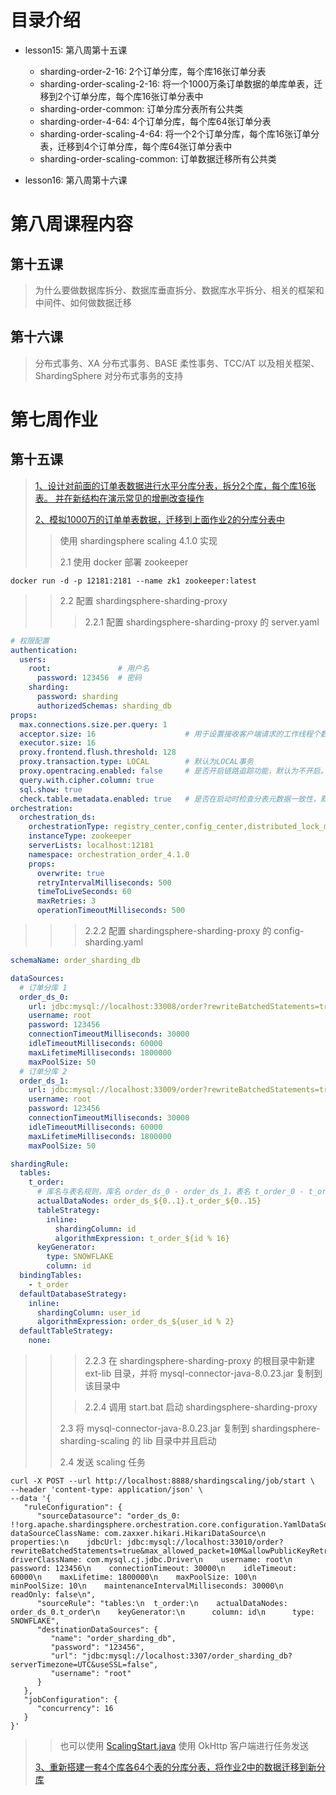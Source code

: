 # 目录介绍
- lesson15: 第八周第十五课
  - sharding-order-2-16: 2个订单分库，每个库16张订单分表
  - sharding-order-scaling-2-16: 将一个1000万条订单数据的单库单表，迁移到2个订单分库，每个库16张订单分表中
  - sharding-order-common: 订单分库分表所有公共类
  - sharding-order-4-64: 4个订单分库，每个库64张订单分表
  - sharding-order-scaling-4-64: 将一个2个订单分库，每个库16张订单分表，迁移到4个订单分库，每个库64张订单分表中
  - sharding-order-scaling-common: 订单数据迁移所有公共类

- lesson16: 第八周第十六课

# 第八周课程内容
## 第十五课
> 为什么要做数据库拆分、数据库垂直拆分、数据库水平拆分、相关的框架和中间件、如何做数据迁移
## 第十六课
> 分布式事务、XA 分布式事务、BASE 柔性事务、TCC/AT 以及相关框架、ShardingSphere 对分布式事务的支持

# 第七周作业
## 第十五课
> [1、设计对前面的订单表数据进行水平分库分表，拆分2个库，每个库16张表。
并在新结构在演示常见的增删改查操作](https://github.com/WebbDong/JAVA-01/blob/main/Week_08/lesson15/sharding-order-2-16)    
>
> [2、模拟1000万的订单单表数据，迁移到上面作业2的分库分表中](https://github.com/WebbDong/JAVA-01/blob/main/Week_08/lesson15/sharding-order-scaling-2-16)
>> 使用 shardingsphere scaling 4.1.0 实现        
>>
>> 2.1 使用 docker 部署 zookeeper
```shell
docker run -d -p 12181:2181 --name zk1 zookeeper:latest
```
>> 2.2 配置 shardingsphere-sharding-proxy      
>>> 2.2.1 配置 shardingsphere-sharding-proxy 的 server.yaml
```yaml
# 权限配置
authentication:
  users:
    root:               # 用户名
      password: 123456	# 密码
    sharding:
      password: sharding
      authorizedSchemas: sharding_db
props:
  max.connections.size.per.query: 1
  acceptor.size: 16                    # 用于设置接收客户端请求的工作线程个数，默认为CPU核数 * 2
  executor.size: 16
  proxy.frontend.flush.threshold: 128
  proxy.transaction.type: LOCAL 	   # 默认为LOCAL事务
  proxy.opentracing.enabled: false     # 是否开启链路追踪功能，默认为不开启。
  query.with.cipher.column: true
  sql.show: true
  check.table.metadata.enabled: true   # 是否在启动时检查分表元数据一致性，默认值: false
orchestration:
  orchestration_ds:
    orchestrationType: registry_center,config_center,distributed_lock_manager
    instanceType: zookeeper
    serverLists: localhost:12181
    namespace: orchestration_order_4.1.0
    props:
      overwrite: true
      retryIntervalMilliseconds: 500
      timeToLiveSeconds: 60
      maxRetries: 3
      operationTimeoutMilliseconds: 500
```
>>> 2.2.2 配置 shardingsphere-sharding-proxy 的 config-sharding.yaml
```yaml
schemaName: order_sharding_db

dataSources:
  # 订单分库 1
  order_ds_0:
    url: jdbc:mysql://localhost:33008/order?rewriteBatchedStatements=true&max_allowed_packet=10M&allowPublicKeyRetrieval=true&serverTimezone=UTC
    username: root
    password: 123456
    connectionTimeoutMilliseconds: 30000
    idleTimeoutMilliseconds: 60000
    maxLifetimeMilliseconds: 1800000
    maxPoolSize: 50
  # 订单分库 2
  order_ds_1:
    url: jdbc:mysql://localhost:33009/order?rewriteBatchedStatements=true&max_allowed_packet=10M&allowPublicKeyRetrieval=true&serverTimezone=UTC
    username: root
    password: 123456
    connectionTimeoutMilliseconds: 30000
    idleTimeoutMilliseconds: 60000
    maxLifetimeMilliseconds: 1800000
    maxPoolSize: 50

shardingRule:
  tables:
    t_order:
      # 库名与表名规则，库名 order_ds_0 - order_ds_1，表名 t_order_0 - t_order_15
      actualDataNodes: order_ds_${0..1}.t_order_${0..15}
      tableStrategy:
        inline:
          shardingColumn: id
          algorithmExpression: t_order_${id % 16}
      keyGenerator:
        type: SNOWFLAKE
        column: id
  bindingTables:
    - t_order
  defaultDatabaseStrategy:
    inline:
      shardingColumn: user_id
      algorithmExpression: order_ds_${user_id % 2}
  defaultTableStrategy:
    none:
```
>>> 2.2.3 在 shardingsphere-sharding-proxy 的根目录中新建 ext-lib 目录，并将 mysql-connector-java-8.0.23.jar 复制到该目录中      
>>
>>> 2.2.4 调用 start.bat 启动 shardingsphere-sharding-proxy
>>
>> 2.3 将 mysql-connector-java-8.0.23.jar 复制到 shardingsphere-sharding-scaling 的 lib 目录中并且启动     
>> 
>> 2.4 发送 scaling 任务
```shell
curl -X POST --url http://localhost:8888/shardingscaling/job/start \
--header 'content-type: application/json' \
--data '{
   "ruleConfiguration": {
      "sourceDatasource": "order_ds_0: !!org.apache.shardingsphere.orchestration.core.configuration.YamlDataSourceConfiguration\n  dataSourceClassName: com.zaxxer.hikari.HikariDataSource\n  properties:\n    jdbcUrl: jdbc:mysql://localhost:33010/order?rewriteBatchedStatements=true&max_allowed_packet=10M&allowPublicKeyRetrieval=true&serverTimezone=UTC\n    driverClassName: com.mysql.cj.jdbc.Driver\n    username: root\n    password: 123456\n    connectionTimeout: 30000\n    idleTimeout: 60000\n    maxLifetime: 1800000\n    maxPoolSize: 100\n    minPoolSize: 10\n    maintenanceIntervalMilliseconds: 30000\n    readOnly: false\n",
      "sourceRule": "tables:\n  t_order:\n    actualDataNodes: order_ds_0.t_order\n    keyGenerator:\n      column: id\n      type: SNOWFLAKE",
      "destinationDataSources": {
         "name": "order_sharding_db",
         "password": "123456",
         "url": "jdbc:mysql://localhost:3307/order_sharding_db?serverTimezone=UTC&useSSL=false",
         "username": "root"
      }
   },
   "jobConfiguration": {
      "concurrency": 16
   }
}'
```
>> 也可以使用 [ScalingStart.java](https://github.com/WebbDong/JAVA-01/blob/main/Week_08/lesson15/sharding-order-scaling-2-16/src/main/java/com/order/scaling/ScalingStart.java)
>> 使用 OkHttp 客户端进行任务发送
>
> [3、重新搭建一套4个库各64个表的分库分表，将作业2中的数据迁移到新分库](https://github.com/WebbDong/JAVA-01/blob/main/Week_08/lesson15/sharding-order-scaling-4-64)







